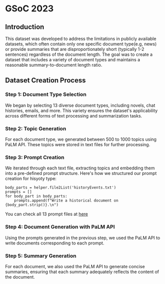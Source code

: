 # GSoC 2023

## Introduction
This dataset was developed to address the limitations in publicly available datasets, which often contain only one specific document type(e.g, news) or provide summaries that are disproportionately short (typically 1-2 sentences) regardless of the document length. The goal was to create a dataset that includes a variety of document types and maintains a reasonable summary-to-document length ratio.

## Dataset Creation Process

### Step 1: Document Type Selection

We began by selecting 13 diverse document types, including novels, chat histories, emails, and more. This variety ensures the dataset's applicability across different forms of text processing and summarization tasks.

### Step 2: Topic Generation

For each document type, we generated between 500 to 1000 topics using PaLM API. These topics were stored in text files for further processing. 

### Step 3: Prompt Creation

We iterated through each text file, extracting topics and embedding them into a pre-defined prompt structure. Here's how we structured our prompt creation for hisyoty type:

```
body_parts = helper.file2List('historyEvents.txt')
prompts = []
for body_part in body_parts:
    prompts.append(f"Write a historical document on {body_part.strip()}.\n")
```


You can check all 13 prompt files at [here](https://github.com/seungjun-green/GSoC/tree/main/Project1/Prompts_text_files)

### Step 4: Document Generation with PaLM API

Using the prompts generated in the previous step, we used the PaLM API to write documents corresponding to each prompt.

### Step 5: Summary Generation

For each document, we also used the PaLM API to generate concise summaries, ensuring that each summary adequately reflects the content of the document.




